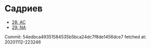 # Садриев
- [28: AC](28.md)
- [29: NA](29.md)

Commit: 54edbca49351584535b5bca24dc7f8de1456dce7
 fetched at: 20201112-223246
